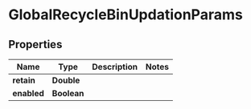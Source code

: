 

# GlobalRecycleBinUpdationParams


## Properties

Name | Type | Description | Notes
------------ | ------------- | ------------- | -------------
**retain** | **Double** |  | 
**enabled** | **Boolean** |  | 



